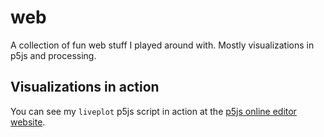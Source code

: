 # web
A collection of fun web stuff I played around with. Mostly visualizations in p5js and processing.


## Visualizations in action

You can see my `liveplot` p5js script in action at the [p5js online editor website](https://editor.p5js.org/animationspirit/sketches/HywUTkBt7).
